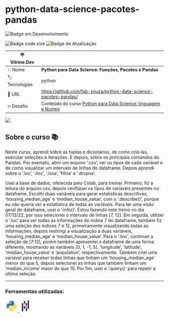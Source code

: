 # python-data-science-pacotes-pandas

![Badge em Desenvolvimento](http://img.shields.io/static/v1?label=STATUS&message=Finalizado&color=GREEN&style=for-the-badge)

![Badge code size](https://img.shields.io/github/languages/code-size/fab-souza/python-data-science-pacotes-pandas)
![Badge de Atualização](https://img.shields.io/github/last-commit/fab-souza/python-data-science-pacotes-pandas)

| :placard: Vitrine.Dev |    |
| -------------  | --- |
| :sparkles: Nome        | **Python para Data Science: Funções, Pacotes e Pandas**
| :label: Tecnologias | python
| :rocket: URL         | https://github.com/fab-souza/python-data-science-pacotes-pandas/
| :fire: Desafio     | Conteúdo do curso [Python para Data Science: linguagem e Numpy](https://www.alura.com.br/curso-online-python-funcoes-pacotes-pandas)

![](https://user-images.githubusercontent.com/67301805/205658883-f1b3309f-43b7-46bd-841d-b02673002503.jpg#vitrinedev)

## Sobre o curso 📚

Neste curso, aprendi sobre as tuplas e dicionários, de como criá-las, executar seleções e iterações. E depois, sobre os principais comandos do Pandas. Por exemplo, abrir um arquivo ‘.csv’, ver os tipos de cada variável e de como visualizar um intervalo de linhas do dataframe. Depois aprendi sobre o ‘.loc’, ‘.iloc’, ‘.isna’, ‘fillna’ e ‘.dropna’.

Usei a base de dados, oferecida pelo Colab, para treinar. Primeiro, fiz a leitura do arquivo csv, depois verifiquei os tipos de variáveis presentes no dataframe. Escolhi duas variáveis para gerar estatísticas descritivas, ‘housing_median_age’ e ‘median_house_value’, com o ‘.describe()’, porque eu não queria ver a estatística de todas as variáveis. Para ter uma visão geral do dataframe, usei o ‘.info()’. Estou fazendo este treino no dia 07/12/22, por isso selecionei o intervalo de linhas [7, 12]. Em seguida, utilizei o ‘.loc’ para ver todas as informações do índice 7 do dataframe, também fiz uma seleção dos índices 7 e 12, primeiramente visualizando todas as informações, depois restringi a visualização a duas variáveis, ‘housing_median_age’ e ‘median_house_value’. Para o ‘.iloc’, continuei a seleção de [7:12], porém também apresentei o dataframe de uma forma diferente, mostrando as variáveis [0, 1, -1, 5], ‘longitude’, ‘latitude’, ‘median_house_value’ e ‘population’, respectivamente. Também criei uma variável para receber todas linhas que tinham um ‘housing_median_age’ menor do que 5, depois selecionei as linhas que também tinham um ‘median_income’ maior do que 10. Por fim, usei o ‘.query()’ para repetir a última seleção.

---
<h3>Ferramentas utilizadas:</h3>
    <p> <a href="https://www.python.org" target="_blank" rel="noreferrer"> <img src="https://raw.githubusercontent.com/devicons/devicon/master/icons/python/python-original.svg" alt="python" width="40" height="40"/> </a>
        <a href="https://pandas.pydata.org/" target="_blank" rel="noreferrer"> <img src="https://raw.githubusercontent.com/devicons/devicon/2ae2a900d2f041da66e950e4d48052658d850630/icons/pandas/pandas-original.svg" alt="pandas" width="40" height="40"/> 
          </p>
